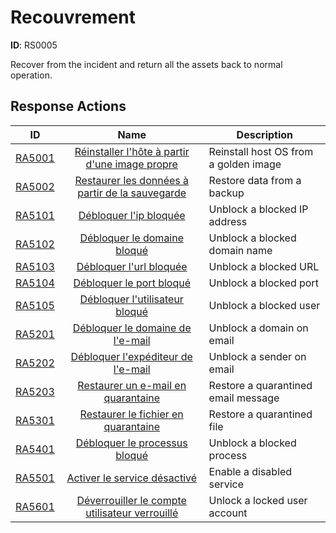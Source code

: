 # Recouvrement 

**ID**: RS0005

Recover from the incident and return all the assets back to normal operation.
## Response Actions

| ID    | Name     | Description |
|:-----:|:--------:|-------------|
| [RA5001](../Response_Actions/RA_5001_reinstall_host_from_golden_image.md) | [Réinstaller l'hôte à partir d'une image propre](../Response_Actions/RA_5001_reinstall_host_from_golden_image.md) | Reinstall host OS from a golden image |
| [RA5002](../Response_Actions/RA_5002_restore_data_from_backup.md) | [Restaurer les données à partir de la sauvegarde](../Response_Actions/RA_5002_restore_data_from_backup.md) | Restore data from a backup |
| [RA5101](../Response_Actions/RA_5101_unblock_blocked_ip.md) | [Débloquer l'ip bloquée](../Response_Actions/RA_5101_unblock_blocked_ip.md) | Unblock a blocked IP address |
| [RA5102](../Response_Actions/RA_5102_unblock_blocked_domain.md) | [Débloquer le domaine bloqué](../Response_Actions/RA_5102_unblock_blocked_domain.md) | Unblock a blocked domain name |
| [RA5103](../Response_Actions/RA_5103_unblock_blocked_url.md) | [Débloquer l'url bloquée](../Response_Actions/RA_5103_unblock_blocked_url.md) | Unblock a blocked URL |
| [RA5104](../Response_Actions/RA_5104_unblock_blocked_port.md) | [Débloquer le port bloqué](../Response_Actions/RA_5104_unblock_blocked_port.md) | Unblock a blocked port |
| [RA5105](../Response_Actions/RA_5105_unblock_blocked_user.md) | [Débloquer l'utilisateur bloqué](../Response_Actions/RA_5105_unblock_blocked_user.md) | Unblock a blocked user |
| [RA5201](../Response_Actions/RA_5201_unblock_domain_on_email.md) | [Débloquer le domaine de l'e-mail](../Response_Actions/RA_5201_unblock_domain_on_email.md) | Unblock a domain on email |
| [RA5202](../Response_Actions/RA_5202_unblock_sender_on_email.md) | [Débloquer l'expéditeur de l'e-mail](../Response_Actions/RA_5202_unblock_sender_on_email.md) | Unblock a sender on email |
| [RA5203](../Response_Actions/RA_5203_restore_quarantined_email_message.md) | [Restaurer un e-mail en quarantaine](../Response_Actions/RA_5203_restore_quarantined_email_message.md) | Restore a quarantined email message |
| [RA5301](../Response_Actions/RA_5301_restore_quarantined_file.md) | [Restaurer le fichier en quarantaine](../Response_Actions/RA_5301_restore_quarantined_file.md) | Restore a quarantined file |
| [RA5401](../Response_Actions/RA_5401_unblock_blocked_process.md) | [Débloquer le processus bloqué](../Response_Actions/RA_5401_unblock_blocked_process.md) | Unblock a blocked process |
| [RA5501](../Response_Actions/RA_5501_enable_disabled_service.md) | [Activer le service désactivé](../Response_Actions/RA_5501_enable_disabled_service.md) | Enable a disabled service |
| [RA5601](../Response_Actions/RA_5601_unlock_locked_user_account.md) | [Déverrouiller le compte utilisateur verrouillé](../Response_Actions/RA_5601_unlock_locked_user_account.md) | Unlock a locked user account |